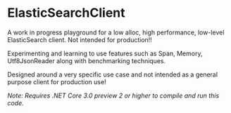 # ElasticSearchClient

A work in progress playground for a low alloc, high performance, low-level ElasticSearch client. Not intended for production!!

Experimenting and learning to use features such as Span<T>, Memory<T>, Utf8JsonReader along with benchmarking techniques.

Designed around a very specific use case and not intended as a general purpose client for production use!

*Note: Requires .NET Core 3.0 preview 2 or higher to compile and run this code.*

